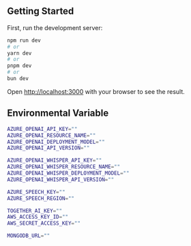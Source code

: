 ## Getting Started

First, run the development server:

```bash
npm run dev
# or
yarn dev
# or
pnpm dev
# or
bun dev
```

Open [http://localhost:3000](http://localhost:3000) with your browser to see the result.

## Environmental Variable

```bash
AZURE_OPENAI_API_KEY=""
AZURE_OPENAI_RESOURCE_NAME=""
AZURE_OPENAI_DEPLOYMENT_MODEL=""
AZURE_OPENAI_API_VERSION=""

AZURE_OPENAI_WHISPER_API_KEY=""
AZURE_OPENAI_WHISPER_RESOURCE_NAME=""
AZURE_OPENAI_WHISPER_DEPLOYMENT_MODEL=""
AZURE_OPENAI_WHISPER_API_VERSION=""

AZURE_SPEECH_KEY=""
AZURE_SPEECH_REGION=""

TOGETHER_AI_KEY=""
AWS_ACCESS_KEY_ID=""
AWS_SECRET_ACCESS_KEY=""

MONGODB_URL=""
```
